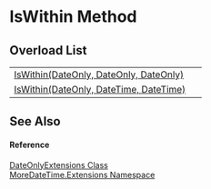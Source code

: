 # IsWithin Method


## Overload List
<table>
<tr>
<td><a href="M_MoreDateTime_Extensions_DateOnlyExtensions_IsWithin.md">IsWithin(DateOnly, DateOnly, DateOnly)</a></td>
<td> </td></tr>
<tr>
<td><a href="M_MoreDateTime_Extensions_DateOnlyExtensions_IsWithin_1.md">IsWithin(DateOnly, DateTime, DateTime)</a></td>
<td> </td></tr>
</table>

## See Also


#### Reference
<a href="T_MoreDateTime_Extensions_DateOnlyExtensions.md">DateOnlyExtensions Class</a>  
<a href="N_MoreDateTime_Extensions.md">MoreDateTime.Extensions Namespace</a>  
